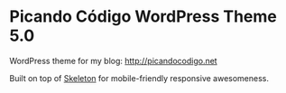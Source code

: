 # Picando Código WordPress Theme 5.0

WordPress theme for my blog: http://picandocodigo.net

Built on top of [Skeleton](http://www.getskeleton.com/) for mobile-friendly responsive awesomeness.
